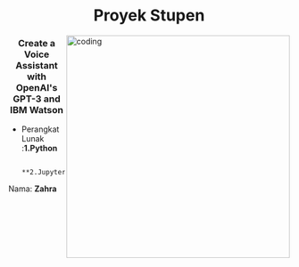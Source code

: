 <h1 align="center">Proyek Stupen</h1>
<img align="right" alt="coding" width="400" src="https://i.pinimg.com/originals/24/ff/55/24ff553a23d3ab9d7014a49aad32e112.gif"> 
<h3 align="center">Create a Voice Assistant with OpenAI's GPT-3 and IBM Watson</h3>

- Perangkat Lunak :**1.Python**
  
                   **2.Jupyter**




Nama: **Zahra**

<p align="left">
</p>

